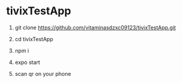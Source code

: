 # tivixTestApp

1. git clone https://github.com/vitaminasdzxc09123/tivixTestApp.git

2. cd tivixTestApp

3. npm i 

4. expo start 

5. scan qr on your phone
